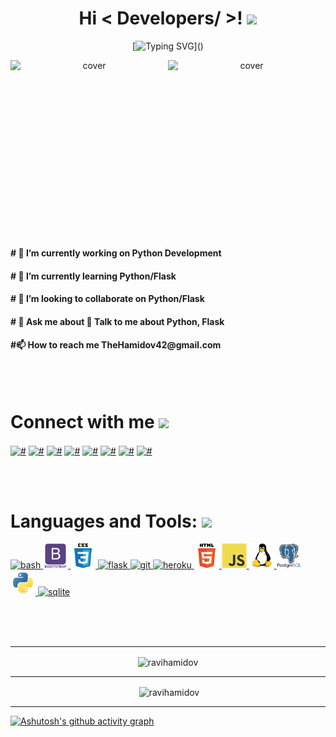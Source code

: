 <div align="center">
  <h1 display="inline-block" > Hi < Developers/ >! <img src = "https://raw.githubusercontent.com/MartinHeinz/MartinHeinz/master/wave.gif" width = 50px ></h1>
  
  [![Typing SVG](https://readme-typing-svg.herokuapp.com?size=30&lines=..I'm+Ravi+Hamidov..)]()
</div>
  
<div align="center">
<img width="50%" height = "300px" src="https://media.giphy.com/media/smzfl3E7a4iHK/giphy.gif" alt="cover" align="right" />
</div>

<div align="center">
<img width="50%" height = "300px" src="https://media.giphy.com/media/fwbZnTftCXVocKzfxR/giphy.gif" alt="cover" align="right" />
</div>

<div width="50%" align="left" >
  
<h4> # 🔭 I’m currently working on Python Development </h4>
  
<h4> # 🌱 I’m currently learning Python/Flask </h4>
  
<h4> # 👯 I’m looking to collaborate on Python/Flask </h4>
  
<h4> # 💬 Ask me about 💬 Talk to me about Python, Flask </h4>
  
<h4> #📫 How to reach me TheHamidov42@gmail.com </h4>

<br/>  
  
<br/>    
  
<h1 align="left" > Connect with me <img src='https://raw.githubusercontent.com/ShahriarShafin/ShahriarShafin/main/Assets/handshake.gif' width="60px"> </h1>
<p align="left">
<a href="https://codepen.io/#" target="blank"><img align="center" src="https://raw.githubusercontent.com/rahuldkjain/github-profile-readme-generator/master/src/images/icons/Social/codepen.svg" alt="#" height="30" width="40" /></a>
<a href="https://twitter.com/#" target="blank"><img align="center" src="https://raw.githubusercontent.com/rahuldkjain/github-profile-readme-generator/master/src/images/icons/Social/twitter.svg" alt="#" height="30" width="40" /></a>
<a href="https://linkedin.com/in/#" target="blank"><img align="center" src="https://raw.githubusercontent.com/rahuldkjain/github-profile-readme-generator/master/src/images/icons/Social/linked-in-alt.svg" alt="#" height="30" width="40" /></a>
<a href="https://fb.com/#" target="blank"><img align="center" src="https://raw.githubusercontent.com/rahuldkjain/github-profile-readme-generator/master/src/images/icons/Social/facebook.svg" alt="#" height="30" width="40" /></a>
<a href="https://instagram.com/#" target="blank"><img align="center" src="https://raw.githubusercontent.com/rahuldkjain/github-profile-readme-generator/master/src/images/icons/Social/instagram.svg" alt="#" height="30" width="40" /></a>
<a href="https://medium.com/#" target="blank"><img align="center" src="https://raw.githubusercontent.com/rahuldkjain/github-profile-readme-generator/master/src/images/icons/Social/medium.svg" alt="#" height="30" width="40" /></a>
<a href="https://www.hackerrank.com/#" target="blank"><img align="center" src="https://raw.githubusercontent.com/rahuldkjain/github-profile-readme-generator/master/src/images/icons/Social/hackerrank.svg" alt="#" height="30" width="40" /></a>
<a href="https://discord.gg/#" target="blank"><img align="center" src="https://raw.githubusercontent.com/rahuldkjain/github-profile-readme-generator/master/src/images/icons/Social/discord.svg" alt="#" height="30" width="40" /></a>
</p>
  
<br/>  
<br/>  

<h1 align="left">Languages and Tools: <img src = "https://media2.giphy.com/media/QssGEmpkyEOhBCb7e1/giphy.gif?cid=ecf05e47a0n3gi1bfqntqmob8g9aid1oyj2wr3ds3mg700bl&rid=giphy.gif" width = 30px ></h1>
<p align="left"> 
<a href="https://www.gnu.org/software/bash/" target="_blank" rel="noreferrer"> <img src="https://www.vectorlogo.zone/logos/gnu_bash/gnu_bash-icon.svg" alt="bash" width="40" height="40"/> </a> 
<a href="https://getbootstrap.com" target="_blank" rel="noreferrer"> <img src="https://raw.githubusercontent.com/devicons/devicon/master/icons/bootstrap/bootstrap-plain-wordmark.svg" alt="bootstrap" width="40" height="40"/> </a> 
<a href="https://www.w3schools.com/css/" target="_blank" rel="noreferrer"> <img src="https://raw.githubusercontent.com/devicons/devicon/master/icons/css3/css3-original-wordmark.svg" alt="css3" width="40" height="40"/> </a> 
<a href="https://flask.palletsprojects.com/" target="_blank" rel="noreferrer"> <img src="https://www.vectorlogo.zone/logos/pocoo_flask/pocoo_flask-icon.svg" alt="flask" width="40" height="40"/> </a> <a href="https://git-scm.com/" target="_blank" rel="noreferrer"> <img src="https://www.vectorlogo.zone/logos/git-scm/git-scm-icon.svg" alt="git" width="40" height="40"/> </a> 
<a href="https://heroku.com" target="_blank" rel="noreferrer"> <img src="https://www.vectorlogo.zone/logos/heroku/heroku-icon.svg" alt="heroku" width="40" height="40"/> </a> 
<a href="https://www.w3.org/html/" target="_blank" rel="noreferrer"> <img src="https://raw.githubusercontent.com/devicons/devicon/master/icons/html5/html5-original-wordmark.svg" alt="html5" width="40" height="40"/> </a> 
<a href="https://developer.mozilla.org/en-US/docs/Web/JavaScript" target="_blank" rel="noreferrer"> <img src="https://raw.githubusercontent.com/devicons/devicon/master/icons/javascript/javascript-original.svg" alt="javascript" width="40" height="40"/> </a> <a href="https://www.linux.org/" target="_blank" rel="noreferrer"> <img src="https://raw.githubusercontent.com/devicons/devicon/master/icons/linux/linux-original.svg" alt="linux" width="40" height="40"/> </a> 
<a href="https://www.postgresql.org" target="_blank" rel="noreferrer"> <img src="https://raw.githubusercontent.com/devicons/devicon/master/icons/postgresql/postgresql-original-wordmark.svg" alt="postgresql" width="40" height="40"/> </a> 
<a href="https://www.python.org" target="_blank" rel="noreferrer"> <img src="https://raw.githubusercontent.com/devicons/devicon/master/icons/python/python-original.svg" alt="python" width="40" height="40"/> </a> 
<a href="https://www.sqlite.org/" target="_blank" rel="noreferrer"> <img src="https://www.vectorlogo.zone/logos/sqlite/sqlite-icon.svg" alt="sqlite" width="40" height="40"/> </a> </p>
    
</div>
  
<br/>
<br/>
<br/>

<hr>
  
<div align="center">
<p><img align="center" src="https://github-readme-stats.vercel.app/api/top-langs?username=ravihamidov&show_icons=true&locale=en&layout=compact" alt="ravihamidov" /></p>
</div>
  
<hr>
  
<div align="center">
<p>&nbsp;<img align="center" src="https://github-readme-stats.vercel.app/api?username=ravihamidov&show_icons=true&locale=en" alt="ravihamidov" /></p>
</div>

<hr>

 [![Ashutosh's github activity graph](https://activity-graph.herokuapp.com/graph?username=RaviHamidov&theme=react-dark)](https://github.com/ashutosh00710/github-readme-activity-graph)
  
